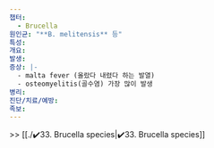 ```yaml
---
챕터:
  - Brucella
원인균: "**B. melitensis** 등"
특성: 
개요: 
발생: 
증상: |-
  - malta fever (올랐다 내렸다 하는 발열)
  - osteomyelitis(골수염) 가장 많이 발생
병리: 
진단/치료/예방: 
족보: 
---
```


\>> [[./✔️33. Brucella species|✔️33. Brucella species]]